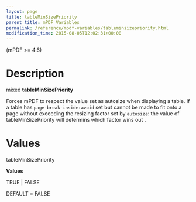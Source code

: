 ```yaml
---
layout: page
title: tableMinSizePriority
parent_title: mPDF Variables
permalink: /reference/mpdf-variables/tableminsizepriority.html
modification_time: 2015-08-05T12:02:31+00:00
---
```


(mPDF >= 4.6)

# Description

mixed **tableMinSizePriority**

Forces mPDF to respect the value set as autosize when displaying a table. If a table has `page-break-inside:avoid` set but cannot be made to fit onto a page without exceeding the resizing factor set by `autosize`: the value of <span class="parameter">tableMinSizePriority</span> will determins which factor wins out .

# Values

<span class="parameter">tableMinSizePriority</span>

**Values**

<span class="smallblock">TRUE | FALSE</span>

<span class="smallblock">DEFAULT = FALSE</span>

